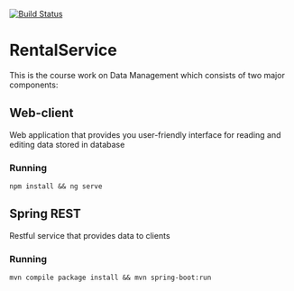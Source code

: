 [![Build Status](https://travis-ci.org/AlexCombat/rental-service.svg?branch=master)](https://travis-ci.org/AlexCombat/rental-service)
# RentalService

This is the course work on Data Management which consists of two major components:

## Web-client

Web application that provides you user-friendly interface for reading and editing data stored in database

### Running
`npm install &&
ng serve`

## Spring REST

Restful service that provides data to clients

### Running
`mvn compile package install && mvn spring-boot:run`
